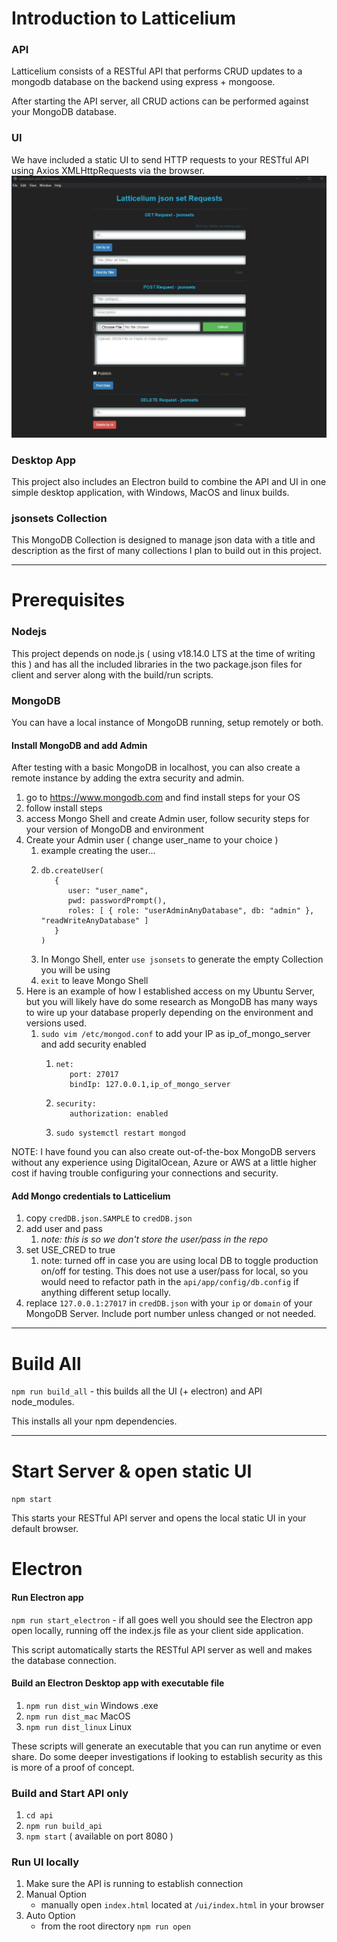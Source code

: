 # Introduction to Latticelium

### API
Latticelium consists of a RESTful API that performs CRUD updates to a mongodb database on the backend using express + mongoose. 

After starting the API server, all CRUD actions can be performed against your MongoDB database. 

### UI
We have included a static UI to send HTTP requests to your RESTful API using Axios XMLHttpRequests via the browser.
![UI Screenshot](https://github.com/shane-reaume/latticelium/blob/master/ui/images/ui_screenshot.jpg?raw=true)

### Desktop App
This project also includes an Electron build to combine the API and UI in one simple desktop application, with Windows, MacOS and linux builds.

### jsonsets Collection
This MongoDB Collection is designed to manage json data with a title and description as the first of many collections I plan to build out in this project. 

---

# Prerequisites

### Nodejs

This project depends on node.js ( using v18.14.0 LTS at the time of writing this ) and has all the included libraries in the two package.json files for client and server along with the build/run scripts.

### MongoDB

You can have a local instance of MongoDB running, setup remotely or both.

#### Install MongoDB and add Admin

After testing with a basic MongoDB in localhost, you can also create a remote instance by adding the extra security and admin.

1. go to https://www.mongodb.com and find install steps for your OS
2. follow install steps
3. access Mongo Shell and create Admin user, follow security steps for your version of MongoDB and environment
4. Create your Admin user ( change user_name to your choice )
   1. example creating the user...
   2. ```
      db.createUser(
         {
            user: "user_name",
            pwd: passwordPrompt(),
            roles: [ { role: "userAdminAnyDatabase", db: "admin" }, "readWriteAnyDatabase" ]
         }
      )
      ```
   3. In Mongo Shell, enter `use jsonsets` to generate the empty Collection you will be using
   4. `exit` to leave Mongo Shell
5. Here is an example of how I established access on my Ubuntu Server, but you will likely have do some research as MongoDB has many ways to wire up your database properly depending on the environment and versions used.
   1. `sudo vim /etc/mongod.conf` to add your IP as ip_of_mongo_server and add security enabled
         1. ```
            net:
               port: 27017
               bindIp: 127.0.0.1,ip_of_mongo_server
            ```
         2. ```
            security:
               authorization: enabled
            ```
         3. `sudo systemctl restart mongod`

NOTE: I have found you can also create out-of-the-box MongoDB servers without any experience using DigitalOcean, Azure or AWS at a little higher cost if having trouble configuring your connections and security.

#### Add Mongo credentials to Latticelium
1. copy `credDB.json.SAMPLE` to `credDB.json`
2. add user and pass 
   1. *note: this is so we don't store the user/pass in the repo*
3. set USE_CRED to true 
   1. note: turned off in case you are using local DB to toggle production on/off for testing. This does not use a user/pass for local, so you would need to refactor path in the `api/app/config/db.config` if anything different setup locally. 
4. replace `127.0.0.1:27017` in `credDB.json` with your `ip` or `domain` of your MongoDB Server. Include port number unless changed or not needed.

---

# Build All

`npm run build_all` - this builds all the UI (+ electron) and API node_modules.

This installs all your npm dependencies.

---

# Start Server & open static UI

`npm start`

This starts your RESTful API server and opens the local static UI in your default browser.

# Electron

#### Run Electron app

`npm run start_electron` - if all goes well you should see the Electron app open locally, running off the index.js file as your client side application.

This script automatically starts the RESTful API server as well and makes the database connection.

#### Build an Electron Desktop app with executable file
1. `npm run dist_win` Windows .exe
2. `npm run dist_mac` MacOS
3. `npm run dist_linux` Linux

These scripts will generate an executable that you can run anytime or even share. Do some deeper investigations if looking to establish security as this is more of a proof of concept.

### Build and Start API only
1. `cd api`
2. `npm run build_api`
3. `npm start` ( available on port 8080 )

### Run UI locally
1. Make sure the API is running to establish connection
2. Manual Option
    - manually open `index.html` located at `/ui/index.html` in your browser
3. Auto Option
    - from the root directory `npm run open`